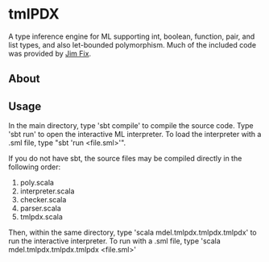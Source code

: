 # tmlPDX

A type inference engine for ML supporting int, boolean, function, pair, and list
types, and also let-bounded polymorphism. Much of the included code was provided by
[Jim Fix](https://www.people.reed.edu/~jimfix/).

## About

## Usage

In the main directory, type 'sbt compile' to compile the source code. Type 'sbt run'
to open the interactive ML interpreter. To load the interpreter with a .sml file, type
"sbt 'run <file.sml>'".

If you do not have sbt, the source files may be compiled directly in the following 
order:

1. poly.scala
2. interpreter.scala
3. checker.scala
4. parser.scala
5. tmlpdx.scala

Then, within the same directory, type 'scala mdel.tmlpdx.tmlpdx.tmlpdx' to run the 
interactive interpreter. To run with a .sml file, type 
'scala mdel.tmlpdx.tmlpdx.tmlpdx <file.sml>'
